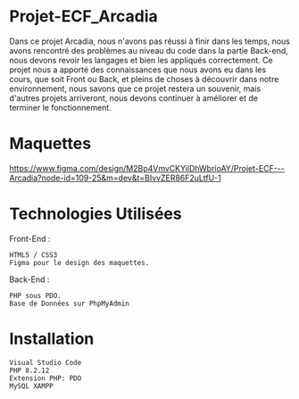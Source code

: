 # Projet-ECF_Arcadia

Dans ce projet Arcadia, nous n'avons pas réussi à finir dans les temps, nous avons rencontré des problèmes au niveau du code dans la partie Back-end, nous devons revoir les langages
et bien les appliqués correctement. Ce projet nous a apporté des connaissances que nous avons eu dans les cours, que soit Front ou Back, et pleins de choses à découvrir dans notre environnement, nous savons que ce projet restera un souvenir, mais d'autres projets arriveront, nous devons continuer à améliorer et de terminer le fonctionnement.

# Maquettes

https://www.figma.com/design/M2Bp4VmvCKYilDhWbrioAY/Projet-ECF---Arcadia?node-id=109-25&m=dev&t=BIvvZER86F2uLtfU-1

# Technologies Utilisées

Front-End :

    HTML5 / CSS3
    Figma pour le design des maquettes. 

Back-End :

    PHP sous PDO.
    Base de Données sur PhpMyAdmin

# Installation

    Visual Studio Code
    PHP 8.2.12
    Extension PHP: PDO
    MySQL XAMPP

